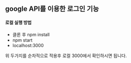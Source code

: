 ## google API를 이용한 로그인 기능

#### 로컬 실행 방법

 - 클론 후 npm install
 - npm start
 - localhost:3000
  
위 두가지를 순차적으로 적용후 로컬 3000에서 확인하시면 됩니다.

